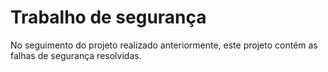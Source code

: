 # Trabalho de segurança
No seguimento do projeto realizado anteriormente, este projeto contém as falhas de segurança resolvidas.

